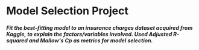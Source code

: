 # Model Selection Project

##### Fit the best-fitting model to an insurance charges dataset acquired from Kaggle, to explain the factors/variables involved. Used Adjusted R-squared and Mallow's Cp as metrics for model selection. 
